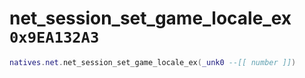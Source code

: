 # net_session_set_game_locale_ex `0x9EA132A3`

```lua
natives.net.net_session_set_game_locale_ex(_unk0 --[[ number ]])
```